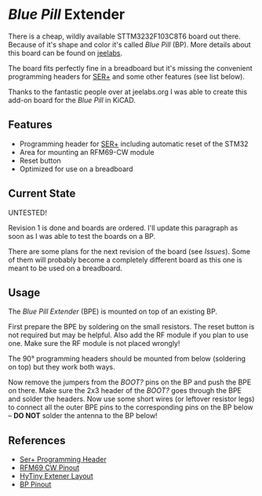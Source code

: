 # *Blue Pill* Extender

There is a cheap, wildly available STTM3232F103C8T6 board out there. Because of it's shape and color it's called *Blue Pill* (BP). More details about this board can be found on [jeelabs](http://jeelabs.org/article/1649a/).

The board fits perfectly fine in a breadboard but it's missing the convenient programming headers for [SER+](http://jeelabs.org/article/1649f/) and some other features (see list below).

Thanks to the fantastic people over at jeelabs.org I was able to create this add-on board for the *Blue Pill* in KiCAD.

## Features

* Programming header for [SER+](http://jeelabs.org/article/1649f/) including automatic reset of the STM32
* Area for mounting an RFM69-CW module
* Reset button
* Optimized for use on a breadboard

## Current State

UNTESTED!

Revision 1 is done and boards are ordered. I'll update this paragraph as soon as I was able to test the boards on a BP.

There are some plans for the next revision of the board (see *Issues*). Some of them will probably become a completely different board as this one is meant to be used on a breadboard.

## Usage
The *Blue Pill Extender* (BPE) is mounted on top of an existing BP.

First prepare the BPE by soldering on the small resistors. The reset button is not required but may be helpful. Also add the RF module if you plan to use one. Make sure the RF module is not placed wrongly!

The 90° programming headers should be mounted from below (soldering on top) but they work both ways.

Now remove the jumpers from the *BOOT?* pins on the BP and push the BPE on there. Make sure the 2x3 header of the *BOOT?* goes through the BPE and solder the headers. Now use some short wires (or leftover resistor legs) to connect all the outer BPE pins to the corresponding pins on the BP below – **DO NOT** solder the antenna to the BP below!

## References

* [Ser+ Programming Header](http://jeelabs.org/article/1649f/)
* [RFM69 CW Pinout](https://openenergymonitor.org/emon/sites/default/files/RFM69CW-V1.1_Hope_pinouts.jpg)
* [HyTiny Extener Layout](https://github.com/jeelabs/embello/blob/master/explore/1608-forth/tex/tex-v0.pdf)
* [BP Pinout](http://wiki.stm32duino.com/images/a/ae/Bluepillpinout.gif)
